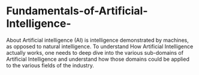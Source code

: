 # Fundamentals-of-Artificial-Intelligence-
About Artificial intelligence (AI) is intelligence demonstrated by machines, as opposed to natural intelligence. To understand How Artificial Intelligence actually works, one needs to deep dive into the various sub-domains of Artificial Intelligence and understand how those domains could be applied to the various fields of the industry.

